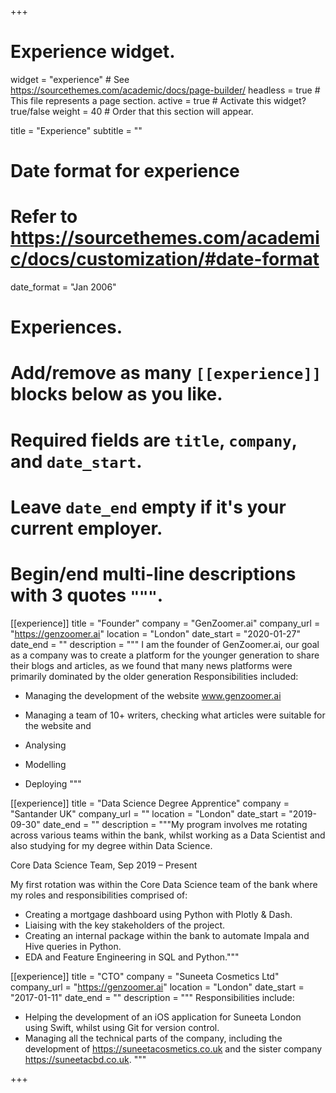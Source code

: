 +++
# Experience widget.
widget = "experience"  # See https://sourcethemes.com/academic/docs/page-builder/
headless = true  # This file represents a page section.
active = true  # Activate this widget? true/false
weight = 40  # Order that this section will appear.

title = "Experience"
subtitle = ""

# Date format for experience
#   Refer to https://sourcethemes.com/academic/docs/customization/#date-format
date_format = "Jan 2006"

# Experiences.
#   Add/remove as many `[[experience]]` blocks below as you like.
#   Required fields are `title`, `company`, and `date_start`.
#   Leave `date_end` empty if it's your current employer.
#   Begin/end multi-line descriptions with 3 quotes `"""`.
[[experience]]
  title = "Founder"
  company = "GenZoomer.ai"
  company_url = "https://genzoomer.ai"
  location = "London"
  date_start = "2020-01-27"
  date_end = ""
  description = """
  I am the founder of GenZoomer.ai, our goal as a company was to create a platform for the younger generation to share their blogs and articles, as we found that many news platforms were primarily dominated by the older generation 
  Responsibilities included:
  * Managing the development of the website www.genzoomer.ai 
  * Managing a team of 10+ writers, checking what articles were suitable for the website and 
  
  * Analysing
  * Modelling
  * Deploying
  """

[[experience]]
  title = "Data Science Degree Apprentice"
  company = "Santander UK"
  company_url = ""
  location = "London"
  date_start = "2019-09-30"
  date_end = ""
  description = """My program involves me rotating across various teams within the bank, whilst working as a Data Scientist and also studying for my degree within Data Science.


Core Data Science Team, Sep 2019 – Present


My first rotation was within the Core Data Science team of the bank where my roles and responsibilities comprised of:


* Creating a mortgage dashboard using Python with Plotly & Dash.
* Liaising with the key stakeholders of the project.
* Creating an internal package within the bank to automate Impala and Hive queries in Python.
* EDA and Feature Engineering in SQL and Python."""

[[experience]]
    title = "CTO"
  company = "Suneeta Cosmetics Ltd"
  company_url = "https://genzoomer.ai"
  location = "London"
  date_start = "2017-01-11"
  date_end = ""
  description = """
  Responsibilities include:
  
  * Helping the development of an iOS application for Suneeta London using Swift, whilst using Git for version control.
* Managing all the technical parts of the company, including the development of https://suneetacosmetics.co.uk and the sister company https://suneetacbd.co.uk.
  """

+++
